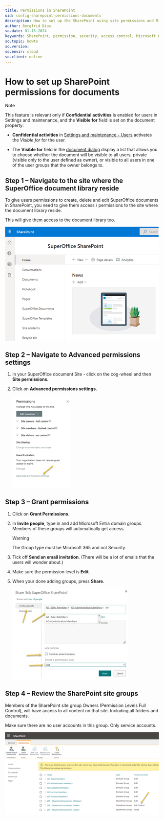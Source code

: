 ```yaml
---
title: Permissions in SharePoint
uid: config-sharepoint-permissions-documents
description: How to set up the SharePoint using site permissions and Microsoft Entra domain groups
author: Bergfrid Dias
so.date: 01.15.2024
keywords: SharePoint, permission, security, access control, Microsoft Entra, domain group, ME-ID, AAD
so.topic: howto
so.version:
so.envir: cloud
so.client: online
---
```


# How to set up SharePoint permissions for documents

> [!NOTE]
> This feature is relevant only if **Confidential activities** is enabled for users in Settings and maintenance, and the **Visible for** field is set on the document property:
>
> * **Confidential activities** in [Settings and maintenance - Users][1] activates the *Visible for* for the user.
>
> * The **Visible for** field in the [document dialog][2] display a list that allows you to choose whether the document will be visible to all users, private (visible only to the user defined as owner), or visible to all users in one of the user groups that the owner belongs to.

## Step 1 – Navigate to the site where the SuperOffice document library reside

To give users permissions to create, delete and edit SuperOffice documents in SharePoint, you need to give them access / permissions to the site where the document library reside.

This will give them access to the document library too.

![SharePoint main site -screenshot][img1]

## Step 2 – Navigate to Advanced permissions settings

1. In your SuperOffice document Site - click on the cog-wheel and then **Site permissions**.

2. Click on **Advanced permissions settings**.

    ![Advanced permissions settings -screenshot][img2]

## Step 3 – Grant permissions

1. Click on **Grant Permissions**.
2. In **Invite people**, type in and add Microsoft Entra domain groups. Members of these groups will automatically get access.
    > [!WARNING]
    >
    > The Group type must be Microsoft 365 and not Security.
3. Tick off **Send an email invitation**. (There will be a lot of emails that the users will wonder about.)
4. Make sure the permission level is **Edit**.
5. When your done adding groups, press **Share**.

    ![Grant permissions -screenshot][img3]

## Step 4 – Review the SharePoint site groups

Members of the SharePoint site group Owners (Permission Levels Full Control), will have access to all content on that site. Including all folders and documents.

Make sure there are no user accounts in this group. Only service accounts.

![Review SharePoint site groups -screenshot][img4]

<!-- Referenced links -->
[1]: ../../../admin/user-management/learn/add-associate.md
[2]: https://id.superoffice.com/identityprovider/register

<!-- Referenced images -->
[img1]: media/so-sharepoint-home.png
[img2]: media/advanced-permissions.png
[img3]: media/share.png
[img4]: media/review.png
